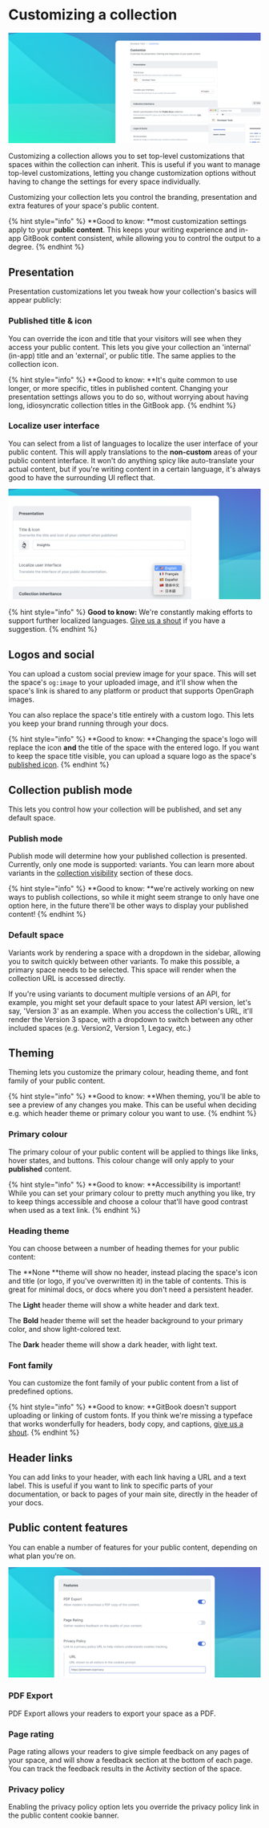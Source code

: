 # Customizing a collection

![](../.gitbook/assets/Customize.png)

Customizing a collection allows you to set top-level customizations that spaces within the collection can inherit. This is useful if you want to manage top-level customizations, letting you change customization options without having to change the settings for every space individually.

Customizing your collection lets you control the branding, presentation and extra features of your space's public content.

{% hint style="info" %}
**Good to know: **most customization settings apply to your **public content**. This keeps your writing experience and in-app GitBook content consistent, while allowing you to control the output to a degree. 
{% endhint %}

## Presentation

Presentation customizations let you tweak how your collection's basics will appear publicly:

### Published title & icon

You can override the icon and title that your visitors will see when they access your public content. This lets you give your collection an 'internal' (in-app) title and an 'external', or public title. The same applies to the collection icon.

{% hint style="info" %}
**Good to know: **It's quite common to use longer, or more specific, titles in published content. Changing your presentation settings allows you to do so, without worrying about having long, idiosyncratic collection titles in the GitBook app.
{% endhint %}

### Localize user interface

You can select from a list of languages to localize the user interface of your public content. This will apply translations to the **non-custom** areas of your public content interface. It won't do anything spicy like auto-translate your actual content, but if you're writing content in a certain language, it's always good to have the surrounding UI reflect that.

![](../.gitbook/assets/Localize.png)

{% hint style="info" %}
**Good to know:** We're constantly making efforts to support further localized languages. [Give us a shout](https://www.gitbook.com/contact/contact-us) if you have a suggestion.
{% endhint %}

## Logos and social

You can upload a custom social preview image for your space. This will set the space's `og:image` to your uploaded image, and it'll show when the space's link is shared to any platform or product that supports OpenGraph images.

You can also replace the space's title entirely with a custom logo. This lets you keep your brand running through your docs.

{% hint style="info" %}
**Good to know: **Changing the space's logo will replace the icon **and** the title of the space with the entered logo. If you want to keep the space title visible, you can upload a square logo as the space's [published icon](customizing-a-collection.md#published-title-and-icon).
{% endhint %}

## Collection publish mode

This lets you control how your collection will be published, and set any default space.

### Publish mode

Publish mode will determine how your published collection is presented. Currently, only one mode is supported: variants. You can learn more about variants in the [collection visibility](collection-publishing.md#collections-as-variants) section of these docs. 

{% hint style="info" %}
**Good to know: **we're actively working on new ways to publish collections, so while it might seem strange to only have one option here, in the future there'll be other ways to display your published content!
{% endhint %}

### Default space

Variants work by rendering a space with a dropdown in the sidebar, allowing you to switch quickly between other variants. To make this possible, a primary space needs to be selected. This space will render when the collection URL is accessed directly.

If you're using variants to document multiple versions of an API, for example, you might set your default space to your latest API version, let's say, 'Version 3' as an example. When you access the collection's URL, it'll render the Version 3 space, with a dropdown to switch between any other included spaces (e.g. Version2, Version 1, Legacy, etc.)

## Theming

Theming lets you customize the primary colour, heading theme, and font family of your public content.

{% hint style="info" %}
**Good to know: **When theming, you'll be able to see a preview of any changes you make. This can be useful when deciding e.g. which header theme or primary colour you want to use.
{% endhint %}

### Primary colour

The primary colour of your public content will be applied to things like links, hover states, and buttons. This colour change will only apply to your **published** content.

{% hint style="info" %}
**Good to know: **Accessibility is important! While you can set your primary colour to pretty much anything you like, try to keep things accessible and choose a colour that'll have good contrast when used as a text link.
{% endhint %}

### Heading theme

You can choose between a number of heading themes for your public content:

The **None **theme will show no header, instead placing the space's icon and title (or logo, if you've overwritten it) in the table of contents. This is great for minimal docs, or docs where you don't need a persistent header.

The **Light** header theme will show a white header and dark text.

The **Bold** header theme will set the header background to your primary color, and show light-colored text.

The **Dark** header theme will show a dark header, with light text.

### Font family

You can customize the font family of your public content from a list of predefined options.

{% hint style="info" %}
**Good to know: **GitBook doesn't support uploading or linking of custom fonts. If you think we're missing a typeface that works wonderfully for headers, body copy, and captions, [give us a shout](https://www.gitbook.com/contact/contact-us).
{% endhint %}

## Header links

You can add links to your header, with each link having a URL and a text label. This is useful if you want to link to specific parts of your documentation, or back to pages of your main site, directly in the header of your docs.

## Public content features

You can enable a number of features for your public content, depending on what plan you're on.

![](<../.gitbook/assets/Privacy Policy.png>)

### PDF Export

PDF Export allows your readers to export your space as a PDF.

### Page rating

Page rating allows your readers to give simple feedback on any pages of your space, and will show a feedback section at the bottom of each page. You can track the feedback results in the Activity section of the space.

### Privacy policy



Enabling the privacy policy option lets you override the privacy policy link in the public content cookie banner.
